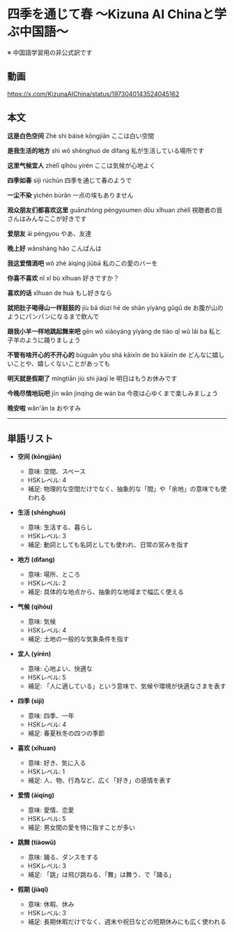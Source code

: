 # 四季を通じて春 〜Kizuna AI Chinaと学ぶ中国語〜
※ 中国語学習用の非公式訳です

## 動画
https://x.com/KizunaAIChina/status/1973040143524045162

## 本文

**这是白色空间**
Zhè shì báisè kōngjiān
ここは白い空間

**是我生活的地方**
shì wǒ shēnghuó de dìfang
私が生活している場所です

**这里气候宜人**
zhèlǐ qìhòu yírén
ここは気候が心地よく

**四季如春**
sìjì rúchūn
四季を通じて春のようで

**一尘不染**
yìchén bùrǎn
一点の埃もありません

**观众朋友们都喜欢这里**
guānzhòng péngyoumen dōu xǐhuan zhèlǐ
視聴者の皆さんはみんなここが好きです

**爱朋友**
āi péngyou
やあ、友達

**晚上好**
wǎnshàng hǎo
こんばんは

**我这爱情酒吧**
wǒ zhè àiqíng jiǔbā
私のこの愛のバーを

**你喜不喜欢**
nǐ xǐ bù xǐhuan
好きですか？

**喜欢的话**
xǐhuan de huà
もし好きなら

**就把肚子喝得山一样鼓鼓的**
jiù bǎ dùzi hē de shān yíyàng gǔgǔ de
お腹が山のようにパンパンになるまで飲んで

**跟我小羊一样地跳起舞来吧**
gēn wǒ xiǎoyáng yíyàng de tiào qǐ wǔ lái ba
私と子羊のように踊りましょう

**不管有啥开心的不开心的**
bùguǎn yǒu shá kāixīn de bù kāixīn de
どんなに嬉しいことや、嬉しくないことがあっても

**明天就是假期了**
míngtiān jiù shì jiàqī le
明日はもうお休みです

**今晚尽情地玩吧**
jīn wǎn jìnqíng de wán ba
今夜は心ゆくまで楽しみましょう

**晚安啦**
wǎn'ān la
おやすみ

---

## 単語リスト

* **空间 (kōngjiān)**
    - 意味: 空間、スペース
    - HSKレベル: 4
    - 補足: 物理的な空間だけでなく、抽象的な「間」や「余地」の意味でも使われる

* **生活 (shēnghuó)**
    - 意味: 生活する、暮らし
    - HSKレベル: 3
    - 補足: 動詞としても名詞としても使われ、日常の営みを指す

* **地方 (dìfang)**
    - 意味: 場所、ところ
    - HSKレベル: 2
    - 補足: 具体的な地点から、抽象的な地域まで幅広く使える

* **气候 (qìhòu)**
    - 意味: 気候
    - HSKレベル: 4
    - 補足: 土地の一般的な気象条件を指す

* **宜人 (yírén)**
    - 意味: 心地よい、快適な
    - HSKレベル: 5
    - 補足: 「人に適している」という意味で、気候や環境が快適なさまを表す

* **四季 (sìjì)**
    - 意味: 四季、一年
    - HSKレベル: 4
    - 補足: 春夏秋冬の四つの季節

* **喜欢 (xǐhuan)**
    - 意味: 好き、気に入る
    - HSKレベル: 1
    - 補足: 人、物、行為など、広く「好き」の感情を表す

* **爱情 (àiqíng)**
    - 意味: 愛情、恋愛
    - HSKレベル: 5
    - 補足: 男女間の愛を特に指すことが多い

* **跳舞 (tiàowǔ)**
    - 意味: 踊る、ダンスをする
    - HSKレベル: 3
    - 補足: 「跳」は飛び跳ねる、「舞」は舞う、で「踊る」

* **假期 (jiàqī)**
    - 意味: 休暇、休み
    - HSKレベル: 3
    - 補足: 長期休暇だけでなく、週末や祝日などの短期休みにも広く使われる
